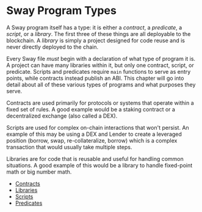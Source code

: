 # Sway Program Types

<!-- This section should explain program types -->
<!-- programs:example:start -->
A Sway program itself has a type: it is either a _contract_, a _predicate_, a _script_, or a _library_. The first three of these things are all deployable to the blockchain. A _library_ is simply a project designed for code reuse and is never directly deployed to the chain.

Every Sway file _must_ begin with a declaration of what type of program it is. A project can have many libraries within it, but only one contract, script, or predicate. Scripts and predicates require `main` functions to serve as entry points, while contracts instead publish an ABI. This chapter will go into detail about all of these various types of programs and what purposes they serve.
<!-- programs:example:end -->

Contracts are used primarily for protocols or systems that operate within a fixed set of rules. A good example would be a staking contract or a decentralized exchange (also called a DEX).

Scripts are used for complex on-chain interactions that won't persist. An example of this may be using a DEX and Lender to create a leveraged position (borrow, swap, re-collateralize, borrow) which is a complex transaction that would usually take multiple steps.

Libraries are for code that is reusable and useful for handling common situations. A good example of this would be a library to handle fixed-point math or big number math.

- [Contracts](./smart_contracts.md)
- [Libraries](./libraries.md)
- [Scripts](./scripts.md)
- [Predicates](./predicates.md)
